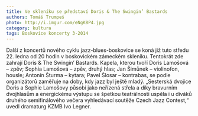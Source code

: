 ```yaml
---
title: Ve skleníku se představí Doris & The Swingin’ Bastards
authors: Tomáš Trumpeš
photo: http://i.imgur.com/eNgK8P4.jpg
category: kultura
tags: Boskovice koncerty 3-2014
---
```


Další z koncertů nového cyklu jazz-blues-boskovice se koná již tuto středu 22. ledna od 20 hodin v boskovickém zámeckém skleníku. Tentokrát zde zahrají Doris & The Swingin’ Bastards. 
Kapela, kterou tvoří Doris Lamošová – zpěv; Sophia Lamošová – zpěv, druhý hlas; Jan Šimůnek – violinofon, housle; Antonín Šturma – kytara; Pavel Šlosar – kontrabas, se podle organizátorů zaměřuje na doby, kdy jazz byl ještě mladý. „Sesterská dvojice Doris a Sophie Lamošovy působí jako neřízená střela a díky bravurním dvojhlasům a energickému výstupu se špetkou teatrálnosti uspěla i u diváků druhého semifinálového večera vyhledávací soutěže Czech Jazz Contest,“ uvedl dramaturg KZMB Ivo Legner.